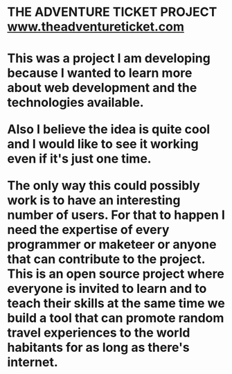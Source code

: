 <h1>THE ADVENTURE TICKET PROJECT <a href="http://www.theadventureticket.com">www.theadventureticket.com</a><h1>

<p>This was a project I am developing because I wanted to learn more about web development and the technologies available.</p>
<p>Also I believe the idea is quite cool and I would like to see it working even if it's just one time.</p>
<p>The only way this could possibly work is to have an interesting number of users. For that to happen I need the expertise of every programmer or maketeer or anyone that can contribute to the project. This is an open source project where everyone is invited to learn and to teach their skills at the same time we build a tool that can promote random travel experiences to the world habitants for as long as there's internet. </p> 
